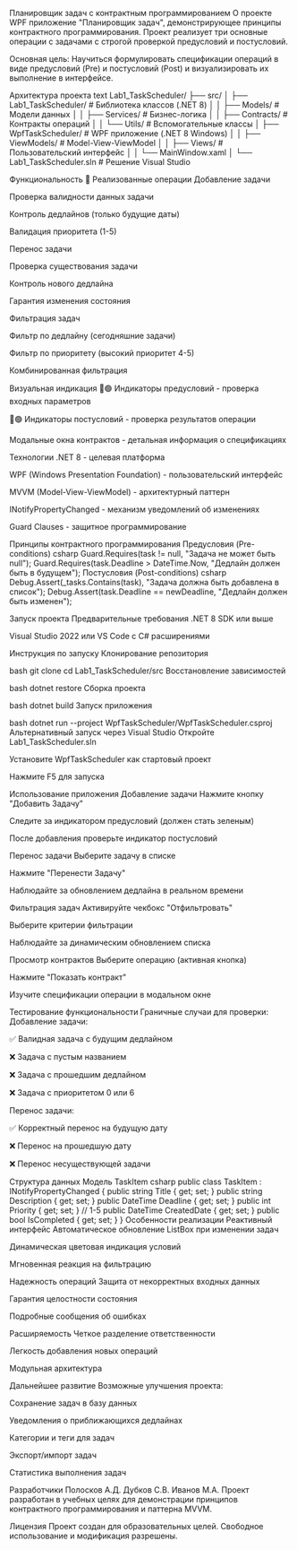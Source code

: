 Планировщик задач с контрактным программированием
О проекте
WPF приложение "Планировщик задач", демонстрирующее принципы контрактного программирования. Проект реализует три основные операции с задачами с строгой проверкой предусловий и постусловий.

Основная цель: Научиться формулировать спецификации операций в виде предусловий (Pre) и постусловий (Post) и визуализировать их выполнение в интерфейсе.

Архитектура проекта
text
Lab1_TaskScheduler/
├── src/
│   ├── Lab1_TaskScheduler/          # Библиотека классов (.NET 8)
│   │   ├── Models/                  # Модели данных
│   │   ├── Services/               # Бизнес-логика
│   │   ├── Contracts/              # Контракты операций
│   │   └── Utils/                  # Вспомогательные классы
│   ├── WpfTaskScheduler/           # WPF приложение (.NET 8 Windows)
│   │   ├── ViewModels/             # Model-View-ViewModel
│   │   ├── Views/                  # Пользовательский интерфейс
│   │   └── MainWindow.xaml
│   └── Lab1_TaskScheduler.sln      # Решение Visual Studio

Функциональность
🔧 Реализованные операции
Добавление задачи

Проверка валидности данных задачи

Контроль дедлайнов (только будущие даты)

Валидация приоритета (1-5)

Перенос задачи

Проверка существования задачи

Контроль нового дедлайна

Гарантия изменения состояния

Фильтрация задач

Фильтр по дедлайну (сегодняшние задачи)

Фильтр по приоритету (высокий приоритет 4-5)

Комбинированная фильтрация

Визуальная индикация
🔴🟢 Индикаторы предусловий - проверка входных параметров

🔴🟢 Индикаторы постусловий - проверка результатов операции

Модальные окна контрактов - детальная информация о спецификациях

Технологии
.NET 8 - целевая платформа

WPF (Windows Presentation Foundation) - пользовательский интерфейс

MVVM (Model-View-ViewModel) - архитектурный паттерн

INotifyPropertyChanged - механизм уведомлений об изменениях

Guard Clauses - защитное программирование

Принципы контрактного программирования
Предусловия (Pre-conditions)
csharp
Guard.Requires(task != null, "Задача не может быть null");
Guard.Requires(task.Deadline > DateTime.Now, "Дедлайн должен быть в будущем");
Постусловия (Post-conditions)
csharp
Debug.Assert(_tasks.Contains(task), "Задача должна быть добавлена в список");
Debug.Assert(task.Deadline == newDeadline, "Дедлайн должен быть изменен");

Запуск проекта
Предварительные требования
.NET 8 SDK или выше

Visual Studio 2022 или VS Code с C# расширениями

Инструкция по запуску
Клонирование репозитория

bash
git clone <repository-url>
cd Lab1_TaskScheduler/src
Восстановление зависимостей

bash
dotnet restore
Сборка проекта

bash
dotnet build
Запуск приложения

bash
dotnet run --project WpfTaskScheduler/WpfTaskScheduler.csproj
Альтернативный запуск через Visual Studio
Откройте Lab1_TaskScheduler.sln

Установите WpfTaskScheduler как стартовый проект

Нажмите F5 для запуска

Использование приложения
Добавление задачи
Нажмите кнопку "Добавить Задачу"

Следите за индикатором предусловий (должен стать зеленым)

После добавления проверьте индикатор постусловий

Перенос задачи
Выберите задачу в списке

Нажмите "Перенести Задачу"

Наблюдайте за обновлением дедлайна в реальном времени

Фильтрация задач
Активируйте чекбокс "Отфильтровать"

Выберите критерии фильтрации

Наблюдайте за динамическим обновлением списка

Просмотр контрактов
Выберите операцию (активная кнопка)

Нажмите "Показать контракт"

Изучите спецификации операции в модальном окне

Тестирование функциональности
Граничные случаи для проверки:
Добавление задачи:

✅ Валидная задача с будущим дедлайном

❌ Задача с пустым названием

❌ Задача с прошедшим дедлайном

❌ Задача с приоритетом 0 или 6

Перенос задачи:

✅ Корректный перенос на будущую дату

❌ Перенос на прошедшую дату

❌ Перенос несуществующей задачи

Структура данных
Модель TaskItem
csharp
public class TaskItem : INotifyPropertyChanged
{
    public string Title { get; set; }
    public string Description { get; set; }
    public DateTime Deadline { get; set; }
    public int Priority { get; set; } // 1-5
    public DateTime CreatedDate { get; set; }
    public bool IsCompleted { get; set; }
}
Особенности реализации
Реактивный интерфейс
Автоматическое обновление ListBox при изменении задач

Динамическая цветовая индикация условий

Мгновенная реакция на фильтрацию

Надежность операций
Защита от некорректных входных данных

Гарантия целостности состояния

Подробные сообщения об ошибках

Расширяемость
Четкое разделение ответственности

Легкость добавления новых операций

Модульная архитектура

Дальнейшее развитие
Возможные улучшения проекта:

Сохранение задач в базу данных

Уведомления о приближающихся дедлайнах

Категории и теги для задач

Экспорт/импорт задач

Статистика выполнения задач

Разработчики
Полосков А.Д.
Дубков С.В.
Иванов М.А.
Проект разработан в учебных целях для демонстрации принципов контрактного программирования и паттерна MVVM.

Лицензия
Проект создан для образовательных целей. Свободное использование и модификация разрешены.